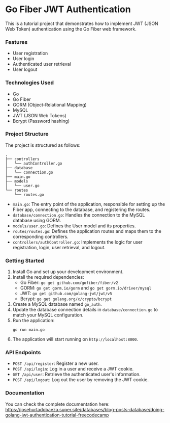 # Go Fiber JWT Authentication

This is a tutorial project that demonstrates how to implement JWT (JSON Web Token) authentication using the Go Fiber web framework.

### Features

- User registration
- User login
- Authenticated user retrieval
- User logout

### Technologies Used

- Go
- Go Fiber
- GORM (Object-Relational Mapping)
- MySQL
- JWT (JSON Web Tokens)
- Bcrypt (Password hashing)

### Project Structure

The project is structured as follows:

```
.
├── controllers
│   └── authController.go
├── database
│   └── connection.go
├── main.go
├── models
│   └── user.go
└── routes
    └── routes.go
```

- `main.go`: The entry point of the application, responsible for setting up the Fiber app, connecting to the database, and registering the routes.
- `database/connection.go`: Handles the connection to the MySQL database using GORM.
- `models/user.go`: Defines the User model and its properties.
- `routes/routes.go`: Defines the application routes and maps them to the corresponding controllers.
- `controllers/authController.go`: Implements the logic for user registration, login, user retrieval, and logout.

### Getting Started

1. Install Go and set up your development environment.
2. Install the required dependencies:
   - Go Fiber: `go get github.com/gofiber/fiber/v2`
   - GORM: `go get gorm.io/gorm` and `go get gorm.io/driver/mysql`
   - JWT: `go get github.com/golang-jwt/jwt/v5`
   - Bcrypt: `go get golang.org/x/crypto/bcrypt`
3. Create a MySQL database named `go_auth`.
4. Update the database connection details in `database/connection.go` to match your MySQL configuration.
5. Run the application:
   ```
   go run main.go
   ```
6. The application will start running on `http://localhost:8000`.

### API Endpoints

- `POST /api/register`: Register a new user.
- `POST /api/login`: Log in a user and receive a JWT cookie.
- `GET /api/user`: Retrieve the authenticated user's information.
- `POST /api/logout`: Log out the user by removing the JWT cookie.

### Documentation

You can check the complete documentation here: https://josehurtadobaeza.super.site/databases/blog-posts-database/doing-golang-jwt-authentication-tutorial-freecodecamp
